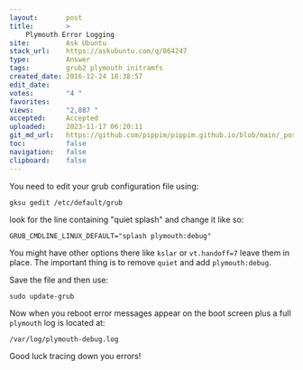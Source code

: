 ```yaml
---
layout:       post
title:        >
    Plymouth Error Logging
site:         Ask Ubuntu
stack_url:    https://askubuntu.com/q/864247
type:         Answer
tags:         grub2 plymouth initramfs
created_date: 2016-12-24 18:38:57
edit_date:    
votes:        "4 "
favorites:    
views:        "2,887 "
accepted:     Accepted
uploaded:     2023-11-17 06:20:11
git_md_url:   https://github.com/pippim/pippim.github.io/blob/main/_posts/2016/2016-12-24-Plymouth-Error-Logging.md
toc:          false
navigation:   false
clipboard:    false
---
```


You need to edit your grub configuration file using:

``` 
gksu gedit /etc/default/grub
```

look for the line containing "quiet splash" and change it like so:

``` 
GRUB_CMDLINE_LINUX_DEFAULT="splash plymouth:debug"
```

You might have other options there like `kslar` or `vt.handoff=7` leave them in place. The important thing is to remove `quiet` and add `plymouth:debug`.

Save the file and then use:

``` 
sudo update-grub
```

Now when you reboot error messages appear on the boot screen plus a full `plymouth` log is located at:

``` 
/var/log/plymouth-debug.log
```

Good luck tracing down you errors!
